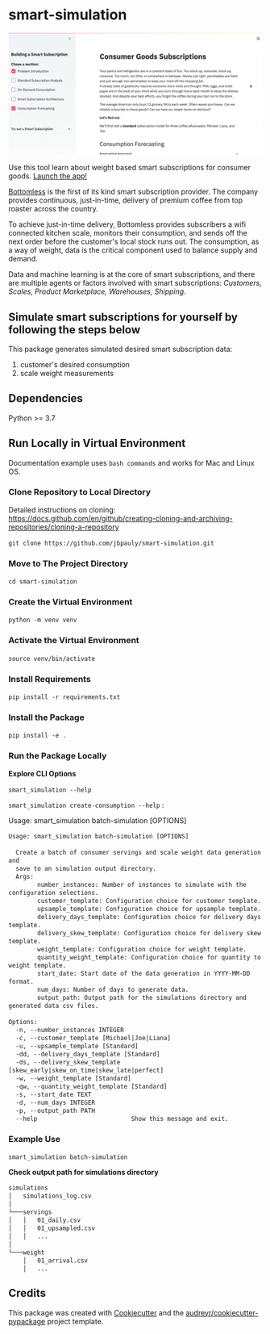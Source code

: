 # smart-simulation

![](app/figures/example.gif)

Use this tool learn about weight based smart subscriptions for consumer goods.
[Launch the app!](https://share.streamlit.io/jbpauly/smart-simulation/main.py)

[Bottomless](https://www.bottomless.com/) is the first of its kind smart subscription provider.
The company provides continuous, just-in-time, delivery of premium coffee from top roaster across the country.

To achieve just-in-time delivery,
Bottomless provides subscribers a wifi connected kitchen scale, monitors their consumption,
and sends off the next order before the customer's local stock runs out.
The consumption, as a way of weight, data is the critical component used to balance supply and demand.

Data and machine learning is at the core of smart subscriptions,
and there are multiple agents or factors involved with
smart subscriptions: *Customers, Scales, Product Marketplace,
Warehouses, Shipping*.

## Simulate smart subscriptions for yourself by following the steps below

This package generates simulated desired smart subscription data:
1. customer's desired consumption
2. scale weight measurements

## Dependencies
Python >= 3.7

## Run Locally in Virtual Environment

Documentation example uses `bash commands` and works for Mac and Linux
OS.

### Clone Repository to Local Directory

Detailed instructions on cloning:
<https://docs.github.com/en/github/creating-cloning-and-archiving-repositories/cloning-a-repository>

`git clone https://github.com/jbpauly/smart-simulation.git`

### Move to The Project Directory

`cd smart-simulation`

### Create the Virtual Environment

`python -m venv venv`

### Activate the Virtual Environment

`source venv/bin/activate`

### Install Requirements

`pip install -r requirements.txt`

### Install the Package

`pip install -e .`

### Run the Package Locally

**Explore CLI Options**

`smart_simulation --help`

`smart_simulation create-consumption --help` :

Usage: smart_simulation batch-simulation [OPTIONS]

```
Usage: smart_simulation batch-simulation [OPTIONS]

  Create a batch of consumer servings and scale weight data generation and
  save to an simulation output directory.
  Args:
        number_instances: Number of instances to simulate with the configuration selections.
        customer_template: Configuration choice for customer template.
        upsample_template: Configuration choice for upsample template.
        delivery_days_template: Configuration choice for delivery days template.
        delivery_skew_template: Configuration choice for delivery skew template.
        weight_template: Configuration choice for weight template.
        quantity_weight_template: Configuration choice for quantity to weight template.
        start_date: Start date of the data generation in YYYY-MM-DD format.
        num_days: Number of days to generate data.
        output_path: Output path for the simulations directory and generated data csv files.

Options:
  -n, --number_instances INTEGER
  -c, --customer_template [Michael|Joe|Liana]
  -u, --upsample_template [Standard]
  -dd, --delivery_days_template [Standard]
  -ds, --delivery_skew_template [skew_early|skew_on_time|skew_late|perfect]
  -w, --weight_template [Standard]
  -qw, --quantity_weight_template [Standard]
  -s, --start_date TEXT
  -d, --num_days INTEGER
  -p, --output_path PATH
  --help                          Show this message and exit.

```

### Example Use

`smart_simulation batch-simulation`

**Check output path for simulations directory**

```
simulations
│   simulations_log.csv
│
└───servings
│   │   01_daily.csv
│   │   01_upsampled.csv
│   │   ...
│
└───weight
    │   01_arrival.csv
    │   ...
```


Credits
-------

This package was created with
[Cookiecutter](https://github.com/audreyr/cookiecutter) and the
[audreyr/cookiecutter-pypackage](https://github.com/audreyr/cookiecutter-pypackage)
project template.
